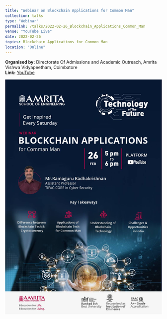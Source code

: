 ```yaml
---
title: "Webinar on Blockchain Applications for Common Man"
collection: talks
type: "Webinar"
permalink: /talks/2022-02-26_Blockchain_Applications_Common_Man
venue: "YouTube Live"
date: 2022-02-26
topics: Blockchain Applications for Common Man
location: "Online"
---
```


**Organised by:** Directorate Of Admissions and Academic Outreach, Amrita Vishwa Vidyapeetham, Coimbatore <br/>
**Link:** [YouTube](https://youtu.be/lwzVDFfZ9H8)

<p align="center">
<img src="../images/Webinar_Blockchain_Applications_for_Common_Man.jpg" width="800" />
</p>
